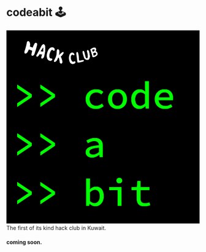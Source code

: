 # codeabit 🕹️
![image info](./assets/codeabit.png)
The first of its kind hack club in Kuwait.
#### coming soon.